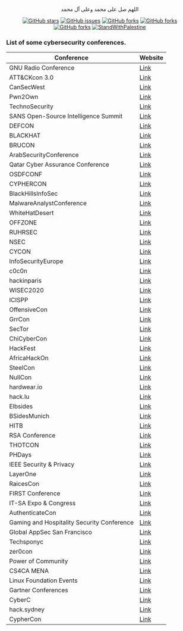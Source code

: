 <p align="center">اللهم صل على محمد وعلى آل محمد</p>
<div id="header" align="center">

[![GitHub stars](https://img.shields.io/github/stars/mrm8brh/CyberSecurity_Conferences)](https://github.com/mrm8brh/CyberSecurity_Conferences/stargazers)
[![GitHub issues](https://img.shields.io/github/issues/mrm8brh/CyberSecurity_Conferences)](https://github.com/mrm8brh/CyberSecurity_Conferences/issues)
[![GitHub forks](https://img.shields.io/github/forks/mrm8brh/CyberSecurity_Conferences)](https://github.com/mrm8brh/CyberSecurity_Conferences/forks)
[![GitHub forks](https://img.shields.io/github/watchers/mrm8brh/CyberSecurity_Conferences)](https://github.com/mrm8brh/CyberSecurity_Conferences/watchers)
[![GitHub forks](https://img.shields.io/github/license/mrm8brh/CyberSecurity_Conferences)](https://github.com/MrM8BRH/CyberSecurity_Conferences/blob/master/LICENSE)
[![StandWithPalestine](https://raw.githubusercontent.com/TheBSD/StandWithPalestine/main/badges/StandWithPalestine.svg)](https://github.com/TheBSD/StandWithPalestine/blob/main/docs/README.md)
  
</div>

### List of some cybersecurity conferences.

| Conference                                     | Website                                          |
|------------------------------------------------|--------------------------------------------------|
| GNU Radio Conference                           | [Link](https://events.gnuradio.org/event/21/)    |
| ATT&CKcon 3.0                                  | [Link](https://www.mitre.org/events/attackcon-4)|
| CanSecWest                                     | [Link](https://cansecwest.com/)                   |
| Pwn2Own                                        | [Link](https://www.zerodayinitiative.com/blog)    |
| TechnoSecurity                                 | [Link](https://www.technosecurity.us/)            |
| SANS Open-Source Intelligence Summit           | [Link](https://www.sans.org/cyber-security-summit/) |
| DEFCON                                         | [Link](https://defcon.org/)                       |
| BLACKHAT                                       | [Link](https://www.blackhat.com/)                  |
| BRUCON                                         | [Link](https://www.brucon.org/2023/)               |
| ArabSecurityConference                         | [Link](https://www.arabsecurityconference.com/)   |
| Qatar Cyber Assurance Conference               | [Link](https://www.eventbrite.com/e/qatar-cyber-assurance-conference-tickets-695163943067?aff=ebdssbdestsearch) |
| OSDFCONF                                       | [Link](https://www.osdfcon.org/)                   |
| CYPHERCON                                      | [Link](https://cyphercon.com/)                     |
| BlackHillsInfoSec                              | [Link](https://www.blackhillsinfosec.com/)         |
| MalwareAnalystConference                       | [Link](https://www.malwareanalystconference.com/)  |
| WhiteHatDesert                                 | [Link](https://whitehatdesert.com/)
| OFFZONE                                        | [Link](https://www.offzone.moscow/)                |
| RUHRSEC                                        | [Link](https://www.ruhrsec.de/2020/)               |
| NSEC                                           | [Link](https://www.nsec.io/)                       |
| CYCON                                          | [Link](https://www.cycon.org/)                     |
| InfoSecurityEurope                             | [Link](https://www.infosecurityeurope.com/)        |
| c0c0n                                          | [Link](https://me.c0c0n.org/home)                  |
| hackinparis                                    | [Link](https://hackinparis.com/)                   |
| WISEC2020                                      | [Link](https://wisec2020.ins.jku.at/)              |
| ICISPP                                         | [Link](http://icispp.org/)                         |
| OffensiveCon                                   | [Link](https://www.offensivecon.org/)              |
| GrrCon                                         | [Link](https://grrcon.com/)                        |
| SecTor                                         | [Link](https://sector.ca/)                         |
| ChiCyberCon                                    | [Link](https://chicybercon.com/)                   |
| HackFest                                       | [Link](https://hackfest.ca/en/)                    |
| AfricaHackOn                                   | [Link](https://africahackon.com/)                  |
| SteelCon                                       | [Link](https://www.aisc.org/nascc)                 |
| NullCon                                        | [Link](https://nullcon.net/)                       |
| hardwear.io                                    | [Link](https://hardwear.io/)                       |
| hack.lu                                        | [Link](https://hack.lu/)                           |
| Elbsides                                       | [Link](https://elbsides.de/)                       |
| BSidesMunich                                   | [Link](https://2021.bsidesmunich.org/)             |
| HITB                                           | [Link](https://conference.hitb.org/)               |
| RSA Conference                                 | [Link](https://www.rsaconference.com/)            |
| THOTCON                                        | [Link](https://www.thotcon.org/)                   |
| PHDays                                         | [Link](https://phdays.com/en/)                    |
| IEEE Security & Privacy                        | [Link](https://www.ieee-security.org/TC/SP2023/)  |
| LayerOne                                       | [Link](https://www.layerone.org/)                 |
| RaicesCon                                      | [Link](https://www.raicescon.org/)                |
| FIRST Conference                               | [Link](https://www.first.org/conference/2023/)    |
| IT-SA Expo & Congress                          | [Link](https://www.itsa365.de/en/it-sa-expo-congress) |
| AuthenticateCon                                | [Link](https://authenticatecon.com/)              |
| Gaming and Hospitality Security Conference     | [Link](https://nativenationevents.org/events-conferences/fifth-annual-gaming-and-hospitality-security-conference/#details) |
| Global AppSec San Francisco                    | [Link](https://sf.globalappsec.org/)              |
| Techsponyc                                     | [Link](https://techsponyc.com/)                  |
| zer0con                                        | [Link](https://zer0con.org/)                    |
| Power of Community                             | [Link](https://powerofcommunity.net/)           |
| CS4CA MENA                                     | [Link](https://mena.cs4ca.com/)                 |
| Linux Foundation Events                        | [Link](https://events.linuxfoundation.org/)    |
| Gartner Conferences                            | [Link](https://www.gartner.com/en/conferences/calendar) |
| CyberC                                         | [Link](https://cyberc.org/)                     |
| hack.sydney                                    | [Link](https://www.hack.sydney/)                |
| CypherCon                                      | [Link](https://cyphercon.com/)                 |
